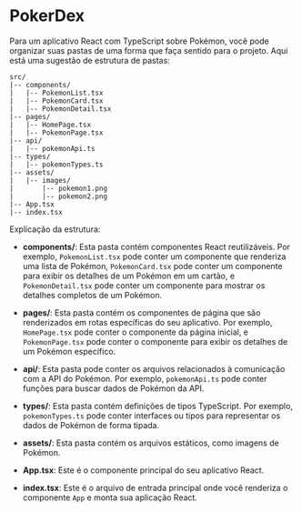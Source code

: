 # PokerDex

Para um aplicativo React com TypeScript sobre Pokémon, você pode organizar suas pastas de uma forma que faça sentido para o projeto. Aqui está uma sugestão de estrutura de pastas:

```
src/
|-- components/
|   |-- PokemonList.tsx
|   |-- PokemonCard.tsx
|   |-- PokemonDetail.tsx
|-- pages/
|   |-- HomePage.tsx
|   |-- PokemonPage.tsx
|-- api/
|   |-- pokemonApi.ts
|-- types/
|   |-- pokemonTypes.ts
|-- assets/
|   |-- images/
|       |-- pokemon1.png
|       |-- pokemon2.png
|-- App.tsx
|-- index.tsx
```

Explicação da estrutura:

- **components/**: Esta pasta contém componentes React reutilizáveis. Por exemplo, `PokemonList.tsx` pode conter um componente que renderiza uma lista de Pokémon, `PokemonCard.tsx` pode conter um componente para exibir os detalhes de um Pokémon em um cartão, e `PokemonDetail.tsx` pode conter um componente para mostrar os detalhes completos de um Pokémon.

- **pages/**: Esta pasta contém os componentes de página que são renderizados em rotas específicas do seu aplicativo. Por exemplo, `HomePage.tsx` pode conter o componente da página inicial, e `PokemonPage.tsx` pode conter o componente para exibir os detalhes de um Pokémon específico.

- **api/**: Esta pasta pode conter os arquivos relacionados à comunicação com a API do Pokémon. Por exemplo, `pokemonApi.ts` pode conter funções para buscar dados de Pokémon da API.

- **types/**: Esta pasta contém definições de tipos TypeScript. Por exemplo, `pokemonTypes.ts` pode conter interfaces ou tipos para representar os dados de Pokémon de forma tipada.

- **assets/**: Esta pasta contém os arquivos estáticos, como imagens de Pokémon.

- **App.tsx**: Este é o componente principal do seu aplicativo React.

- **index.tsx**: Este é o arquivo de entrada principal onde você renderiza o componente `App` e monta sua aplicação React.
